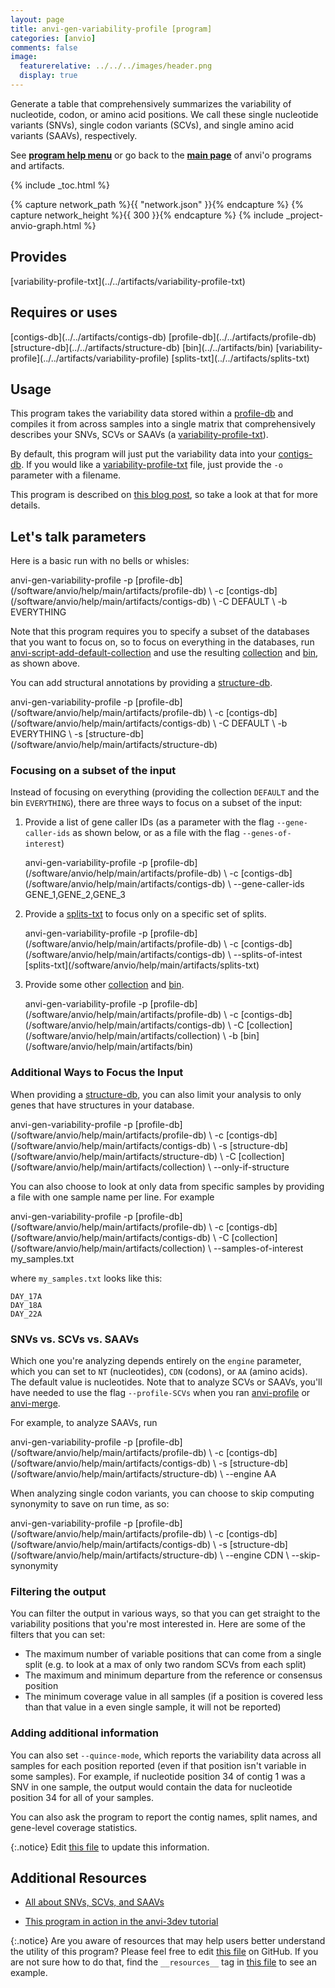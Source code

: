 ```yaml
---
layout: page
title: anvi-gen-variability-profile [program]
categories: [anvio]
comments: false
image:
  featurerelative: ../../../images/header.png
  display: true
---
```


Generate a table that comprehensively summarizes the variability of nucleotide, codon, or amino acid positions. We call these single nucleotide variants (SNVs), single codon variants (SCVs), and single amino acid variants (SAAVs), respectively.

See **[program help menu](../../../vignette#anvi-gen-variability-profile)** or go back to the **[main page](../../)** of anvi'o programs and artifacts.


{% include _toc.html %}
<div id="svg" class="subnetwork"></div>
{% capture network_path %}{{ "network.json" }}{% endcapture %}
{% capture network_height %}{{ 300 }}{% endcapture %}
{% include _project-anvio-graph.html %}


## Provides

<p style="text-align: left" markdown="1"><span class="artifact-p">[variability-profile-txt](../../artifacts/variability-profile-txt)</span></p>

## Requires or uses

<p style="text-align: left" markdown="1"><span class="artifact-r">[contigs-db](../../artifacts/contigs-db)</span> <span class="artifact-r">[profile-db](../../artifacts/profile-db)</span> <span class="artifact-r">[structure-db](../../artifacts/structure-db)</span> <span class="artifact-r">[bin](../../artifacts/bin)</span> <span class="artifact-r">[variability-profile](../../artifacts/variability-profile)</span> <span class="artifact-r">[splits-txt](../../artifacts/splits-txt)</span></p>

## Usage


This program takes the variability data stored within a <span class="artifact-n">[profile-db](/software/anvio/help/main/artifacts/profile-db)</span> and compiles it from across samples into a single matrix that comprehensively describes your SNVs, SCVs or SAAVs (a <span class="artifact-n">[variability-profile-txt](/software/anvio/help/main/artifacts/variability-profile-txt)</span>).

By default, this program will just put the variability data into your <span class="artifact-n">[contigs-db](/software/anvio/help/main/artifacts/contigs-db)</span>. If you would like a <span class="artifact-n">[variability-profile-txt](/software/anvio/help/main/artifacts/variability-profile-txt)</span> file, just provide the `-o` parameter with a filename. 

This program is described on [this blog post](http://merenlab.org/2015/07/20/analyzing-variability/#the-anvio-way), so take a look at that for more details. 

## Let's talk parameters 

Here is a basic run with no bells or whisles: 

<div class="codeblock" markdown="1">
anvi&#45;gen&#45;variability&#45;profile &#45;p <span class="artifact&#45;n">[profile&#45;db](/software/anvio/help/main/artifacts/profile&#45;db)</span> \
                             &#45;c <span class="artifact&#45;n">[contigs&#45;db](/software/anvio/help/main/artifacts/contigs&#45;db)</span> \ 
                             &#45;C DEFAULT \
                             &#45;b EVERYTHING
</div>

Note that this program requires you to specify a subset of the databases that you want to focus on, so to focus on everything in the databases, run <span class="artifact-n">[anvi-script-add-default-collection](/software/anvio/help/main/programs/anvi-script-add-default-collection)</span> and use the resulting <span class="artifact-n">[collection](/software/anvio/help/main/artifacts/collection)</span> and <span class="artifact-n">[bin](/software/anvio/help/main/artifacts/bin)</span>, as shown above. 

You can add structural annotations by providing a <span class="artifact-n">[structure-db](/software/anvio/help/main/artifacts/structure-db)</span>. 

<div class="codeblock" markdown="1">
anvi&#45;gen&#45;variability&#45;profile &#45;p <span class="artifact&#45;n">[profile&#45;db](/software/anvio/help/main/artifacts/profile&#45;db)</span> \
                             &#45;c <span class="artifact&#45;n">[contigs&#45;db](/software/anvio/help/main/artifacts/contigs&#45;db)</span> \
                             &#45;C DEFAULT \
                             &#45;b EVERYTHING \
                             &#45;s <span class="artifact&#45;n">[structure&#45;db](/software/anvio/help/main/artifacts/structure&#45;db)</span> 
</div>

### Focusing on a subset of the input 

Instead of focusing on everything (providing the collection `DEFAULT` and the bin `EVERYTHING`), there are three ways to focus on a subset of the input: 

1. Provide a list of gene caller IDs (as a parameter with the flag `--gene-caller-ids` as shown below, or as a file with the flag `--genes-of-interest`)

    <div class="codeblock" markdown="1">
    anvi&#45;gen&#45;variability&#45;profile &#45;p <span class="artifact&#45;n">[profile&#45;db](/software/anvio/help/main/artifacts/profile&#45;db)</span> \
                                 &#45;c <span class="artifact&#45;n">[contigs&#45;db](/software/anvio/help/main/artifacts/contigs&#45;db)</span> \
                                 &#45;&#45;gene&#45;caller&#45;ids GENE_1,GENE_2,GENE_3
    </div>

2. Provide a <span class="artifact-n">[splits-txt](/software/anvio/help/main/artifacts/splits-txt)</span> to focus only on a specific set of splits. 

    <div class="codeblock" markdown="1">
    anvi&#45;gen&#45;variability&#45;profile &#45;p <span class="artifact&#45;n">[profile&#45;db](/software/anvio/help/main/artifacts/profile&#45;db)</span> \
                                 &#45;c <span class="artifact&#45;n">[contigs&#45;db](/software/anvio/help/main/artifacts/contigs&#45;db)</span> \
                                 &#45;&#45;splits&#45;of&#45;intest <span class="artifact&#45;n">[splits&#45;txt](/software/anvio/help/main/artifacts/splits&#45;txt)</span>
    </div>
    
3. Provide some other <span class="artifact-n">[collection](/software/anvio/help/main/artifacts/collection)</span> and <span class="artifact-n">[bin](/software/anvio/help/main/artifacts/bin)</span>. 

    <div class="codeblock" markdown="1">
    anvi&#45;gen&#45;variability&#45;profile &#45;p <span class="artifact&#45;n">[profile&#45;db](/software/anvio/help/main/artifacts/profile&#45;db)</span> \
                                 &#45;c <span class="artifact&#45;n">[contigs&#45;db](/software/anvio/help/main/artifacts/contigs&#45;db)</span> \ 
                                 &#45;C <span class="artifact&#45;n">[collection](/software/anvio/help/main/artifacts/collection)</span> \
                                 &#45;b <span class="artifact&#45;n">[bin](/software/anvio/help/main/artifacts/bin)</span>
    </div>

### Additional Ways to Focus the Input 

When providing a <span class="artifact-n">[structure-db](/software/anvio/help/main/artifacts/structure-db)</span>, you can also limit your analysis to only genes that have structures in your database. 

<div class="codeblock" markdown="1">
anvi&#45;gen&#45;variability&#45;profile &#45;p <span class="artifact&#45;n">[profile&#45;db](/software/anvio/help/main/artifacts/profile&#45;db)</span> \
                             &#45;c <span class="artifact&#45;n">[contigs&#45;db](/software/anvio/help/main/artifacts/contigs&#45;db)</span> \
                             &#45;s <span class="artifact&#45;n">[structure&#45;db](/software/anvio/help/main/artifacts/structure&#45;db)</span> \
                             &#45;C <span class="artifact&#45;n">[collection](/software/anvio/help/main/artifacts/collection)</span> \
                             &#45;&#45;only&#45;if&#45;structure
</div>

You can also choose to look at only data from specific samples by providing a file with one sample name per line. For example

<div class="codeblock" markdown="1">
anvi&#45;gen&#45;variability&#45;profile &#45;p <span class="artifact&#45;n">[profile&#45;db](/software/anvio/help/main/artifacts/profile&#45;db)</span> \
                             &#45;c <span class="artifact&#45;n">[contigs&#45;db](/software/anvio/help/main/artifacts/contigs&#45;db)</span> \
                             &#45;C <span class="artifact&#45;n">[collection](/software/anvio/help/main/artifacts/collection)</span> \
                             &#45;&#45;samples&#45;of&#45;interest my_samples.txt
</div>

where `my_samples.txt` looks like this:

    DAY_17A
    DAY_18A
    DAY_22A
    
### SNVs vs. SCVs vs. SAAVs 

Which one you're analyzing depends entirely on the `engine` parameter, which you can set to `NT` (nucleotides), `CDN` (codons), or `AA` (amino acids). The default value is nucleotides. Note that to analyze SCVs or SAAVs, you'll have needed to use the flag `--profile-SCVs` when you ran <span class="artifact-n">[anvi-profile](/software/anvio/help/main/programs/anvi-profile)</span> or <span class="artifact-n">[anvi-merge](/software/anvio/help/main/programs/anvi-merge)</span>. 

For example, to analyze SAAVs, run 

<div class="codeblock" markdown="1">
anvi&#45;gen&#45;variability&#45;profile &#45;p <span class="artifact&#45;n">[profile&#45;db](/software/anvio/help/main/artifacts/profile&#45;db)</span> \
                             &#45;c <span class="artifact&#45;n">[contigs&#45;db](/software/anvio/help/main/artifacts/contigs&#45;db)</span> \
                             &#45;s <span class="artifact&#45;n">[structure&#45;db](/software/anvio/help/main/artifacts/structure&#45;db)</span> \
                             &#45;&#45;engine AA
</div>

When analyzing single codon variants, you can choose to skip computing synonymity to save on run time, as so: 

<div class="codeblock" markdown="1">
anvi&#45;gen&#45;variability&#45;profile &#45;p <span class="artifact&#45;n">[profile&#45;db](/software/anvio/help/main/artifacts/profile&#45;db)</span> \
                             &#45;c <span class="artifact&#45;n">[contigs&#45;db](/software/anvio/help/main/artifacts/contigs&#45;db)</span> \
                             &#45;s <span class="artifact&#45;n">[structure&#45;db](/software/anvio/help/main/artifacts/structure&#45;db)</span> \
                             &#45;&#45;engine CDN \
                             &#45;&#45;skip&#45;synonymity
</div>

### Filtering the output 

You can filter the output in various ways, so that you can get straight to the variability positions that you're most interested in. Here are some of the filters that you can set:

* The maximum number of variable positions that can come from a single split (e.g. to look at a max of only two random SCVs from each split)
* The maximum and minimum departure from the reference or consensus position
* The minimum coverage value in all samples (if a position is covered less than that value in a even single sample, it will not be reported)

### Adding additional information

You can also set `--quince-mode`, which reports the variability data across all samples for each position reported (even if that position isn't variable in some samples). For example, if nucleotide position 34 of contig 1 was a SNV in one sample, the output would contain the data for nucleotide position 34 for all of your samples. 

You can also ask the program to report the contig names, split names, and gene-level coverage statistics. 



{:.notice}
Edit [this file](https://github.com/merenlab/anvio/tree/master/anvio/docs/programs/anvi-gen-variability-profile.md) to update this information.


## Additional Resources


* [All about SNVs, SCVs, and SAAVs](http://merenlab.org/2015/07/20/analyzing-variability/)

* [This program in action in the anvi-3dev tutorial](http://merenlab.org/2018/09/04/getting-started-with-anvi-3dev/#supplying-anvi-3dev-with-sequence-variability)


{:.notice}
Are you aware of resources that may help users better understand the utility of this program? Please feel free to edit [this file](https://github.com/merenlab/anvio/tree/master/bin/anvi-gen-variability-profile) on GitHub. If you are not sure how to do that, find the `__resources__` tag in [this file](https://github.com/merenlab/anvio/blob/master/bin/anvi-interactive) to see an example.
